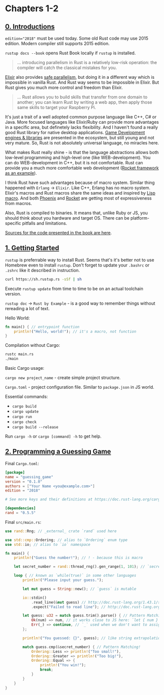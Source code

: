 # Chapters 1-2

## [0. Introductions](https://doc.rust-lang.org/book/title-page.html)

`edition="2018"` must be used today. Some old Rust code may use 2015 edition. Modern compiler still supports 2015 edition.

`rustup docs --book` opens Rust Book locally if `rustup` is installed.

> ... introducing parallelism in Rust is a relatively low-risk operation:
> the compiler will catch the classical mistakes for you.

[Elixir](https://elixir-lang.org/) also provides [safe parallelism](https://elixir-lang.org/getting-started/processes.html), but doing it in a different way
which is impossible in vanilla Rust. And Rust way seems to be impossible in Elixir.
But Rust gives you much more control and freedom than Elixir.

> ... Rust allows you to build skills that transfer from one domain to another;
> you can learn Rust by writing a web app,
> then apply those same skills to target your Raspberry Pi.

It's just a trait of a well adopted common purpose language like C++, C# or Java.
More focused languages like Elixir/Ruby can provide more advantages in a specific area, but definetely lacks flexibility.
And I haven't found a really good Rust library for native desktop applications.
[Game Development engines & libraries](https://arewegameyet.com/) are presented in the ecosystem, but still young and not very mature.
So, Rust is not absolutely universal language, no miracles here.

What makes Rust really shine - is that the language abstractions allows both low-level programming and high-level one (like WEB-development).
You can do WEB-development in C++, but it is not comfortable. Rust can provide you a much more comfortable web development ([Rocket framework as an example](https://rocket.rs/)).

I think Rust have such advantages because of macro system. Similar thing happened with `Erlang` -> `Elixir`. Like C++, Erlang has no macro system.
Elixir's macros and Rust macros share the same ideas and inspired by [Lisp macro](http://wiki.c2.com/?LispMacro).
And both [Phoenix](https://www.phoenixframework.org/) and [Rocket](https://rocket.rs/) are getting most of expressiveness from macros. 

Also, Rust is compiled to binaries. It means that, unlike Ruby or JS, you should think about you hardware and target OS.
There can be platform-specific pitfalls and limitations.

[Sources for the code presented in the book are here](https://github.com/rust-lang/book/tree/master/listings).

## [1. Getting Started](https://doc.rust-lang.org/book/ch01-00-getting-started.html)

`rustup` is preferrable way to install Rust. Seems that's it's better not to use Homebrew even to install `rustup`.
Don't forget to update your `.bashrc` or `.zshrc` like it described in instruction.

```bash
curl https://sh.rustup.rs -sSf | sh
```

Execute `rustup update` from time to time to be on an actual toolchain version.

`rustup doc` -> `Rust by Example` - is a good way to remember things without rereading a lot of text.

Hello World:

```rust
fn main() { // entrypoint function
    println!("Hello, world!"); // it's a macro, not function
}
```

Compilation without Cargo:

```bash
rustc main.rs
./main
```

Basic Cargo usage:

`cargo new project_name` - create simple project structure.

`Cargo.toml` - project configuration file. Similar to `package.json` in JS world.

Essential commands:

* `cargo build` 
* `cargo update`
* `cargo run`
* `cargo check`
* `cargo build --release`

Run `cargo -h` or `cargo [command] -h` to get help.

## [2. Programming a Guessing Game](https://doc.rust-lang.org/book/ch02-00-guessing-game-tutorial.html)

Final `Cargo.toml`:

```toml
[package]
name = "guessing_game"
version = "0.1.0"
authors = ["Your Name <you@example.com>"]
edition = "2018"

# See more keys and their definitions at https://doc.rust-lang.org/cargo/reference/manifest.html

[dependencies]
rand = "0.5.5"
```

Final `src/main.rs`:

```rust
use rand::Rng; // _external_ crate `rand` used here

use std::cmp::Ordering; // alias to `Ordering` enum type
use std::io; // alias to `io` namespace

fn main() {
    println!("Guess the number!"); // ! - because this is macro

    let secret_number = rand::thread_rng().gen_range(1, 101); // `secret_number` is immutable.

    loop { // known as `while(true)` in some other languages
        println!("Please input your guess.");

        let mut guess = String::new(); // `guess` is mutable

        io::stdin()
            .read_line(&mut guess) // http://doc.rust-lang.org/1.43.1/std/io/struct.Stdin.html#method.read_line
            .expect("Failed to read line"); // http://doc.rust-lang.org/1.43.1/std/result/enum.Result.html#method.expect

        let guess: u32 = match guess.trim().parse() { // Pattern Matching! http://doc.rust-lang.org/1.43.1/std/keyword.match.html
            Ok(num) => num, // it works close to JS here: `let { num } = someObject;`
            Err(_) => continue, // `_` used when we don't want to assign the value to a new local variable
        };

        println!("You guessed: {}", guess); // like string extrapolation in Ruby, but with compile-time optimizations

        match guess.cmp(&secret_number) { // Pattern Matching!
            Ordering::Less => println!("Too small!"),
            Ordering::Greater => println!("Too big!"),
            Ordering::Equal => {
                println!("You win!");
                break;
            }
        }
    }
}
```
